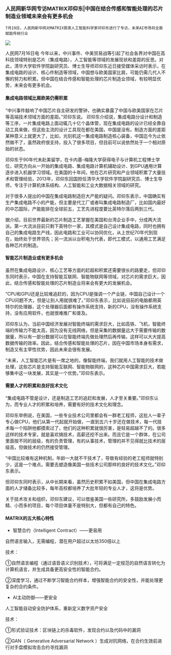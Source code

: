### 人民网新华网专访MATRIX邓仰东|中国在结合传感和智能处理的芯片制造业领域未来会有更多机会



    7月19日，人民网新华网对MATRIX首席人工智能科学家邓仰东进行了专访，未来AI市场将全面赋能传统行业


![](https://i.imgur.com/goWJPtu.jpg)



人民网7月16日电  今年以来，中兴事件、中美贸易战等引起了社会各界对中国在高科技领域特别是芯片（集成电路），人工智能等领域的发展现状和差距的反思。对此，清华大学软件学院副研究员、博士生导师邓仰东近日接受媒体采访时表示，在集成电路的设计、核心件制造等领域，中国想与欧美国家比肩，可能仍需几代人不懈的努力和积累。但中国在结合传感和智能处理的芯片制造业领域，有较明显优势，未来会有更多机会。



#### 集成电路领域比肩欧美仍需积累

“中兴事件敲响了中国芯片自主研发的警钟，也确实暴露了中国与欧美国家在芯片等高端技术领域方面的差距。”邓仰东说。 邓仰东介绍说，集成电路分设计和制造等工序，一片集成电路上面动辄几十亿个晶体管，现在集成电路的设计已经全靠自动工具来做，但这些主流的设计工具现在都在美国，中国是没有。制造方面的差距某种意义上就更大了，比如，光刻机这一集成电路制造核心装备，中国迄今为止依然做不了，虽然政府很支持，投入了很多项目，但目前可以说依然处于一个相对原始的状态。

邓仰东于90年代末赴美留学，在卡内基-梅隆大学获得电子与计算机工程博士学位，研究方向从一开始的集成电路、集成电路计算机辅助设计、到GPU通用计算逐步进入机器学习领域。在美国的十年间，他在芯片研究和产业领域积累了大量技术和管理经验，2013年，邓仰东回国担任清华大学软件学院副研究员、博士生导师，专注于计算机体系结构、人工智能和工业大数据相关领域的研究。

对于很多人提出的中国在集成电路制造巨大产能的疑问。邓仰东表示，中国确实有生产集成电路不小的产能，但主要是代工厂或者叫集成电路制造厂，比如国内最好的中芯国际，产能能排在全球前五，工艺先进程度要比英特尔落后两到三代。

据介绍，目前世界最新的芯片制造工艺掌握在美国和台湾企业手中，分成两大流派。第一大流派目前只剩下英特尔一家，其模式是自己设计集成电路，同时也拥有自己的集成电路生产线，因此电路和工业可以协同优化，从上世纪70年代到现在，始终处于世界领先；另一流派以台积电为代表，即代工模式，以通用工艺满足各种芯片的制造。


#### 智能芯片制造业或有更多机会

虽然在集成电路设计、核心工艺等方面的赶超和积累还需要很长的路要走，但邓仰东同时表示，中国在支持智能互联网、智能物联网等领域，对芯片的需求巨大，因此，结合传感和智能处理的芯片制造业将来会有更大的发展机会。

“CPU和GPU还是比较难追赶的，因为CPU是强调一个产业链，中国自己设计一个CPU问题不大，但是让别人用就很难了。”邓仰东表示，比如说目前的电脑都用英特尔的处理器，这个处理器后面都有操作系统支持，新的CPU，没有操作系统支持，没有应用软件，也就很难推广和普及。

邓仰东认为，当前中国经济发展对智能终端的需求巨大，比如高铁、飞机，智能终端的传输力不能太高，因为没有无线网络，但是采集的数据量远大于需要传输的数据量，所以有一部分数据可以在智能终端先做处理然后再传输，这样可以大大提高数据传输的效率。因此，结合传感和智能处理的芯片，因在中国市场本身有需求，制造又有主宰性优势，因此未来会很有发展。

“未来，人工智能芯片是有一席之地的，像智能终端，我们就用人工智能的技术做处理，这些芯片是支持智能互联网、智能物联网的，这种芯片中国需求巨大，若能够集中这一块发展，其实是一个优势。”邓仰东表示。


#### 需要人才的积累和良好技术文化

“集成电路不管是设计，还是制造工艺的追赶和发展，人才至关重要。”邓仰东认为，而专业人才的积累和培养，需要有好的技术文化和理念。

邓仰东举例说，在美国，一些专业技术公司里都会有一群老工程师，这批人一辈子专心做CPU，他们从第一代起就开始做，一直到五六十岁还在做技术，每一代技术每一个陷阱他都摸索过了，他们的这种积累就很厉害，是轻易超越不了的。很多这样的技术专家，就是喜欢搞技术，高薪还挖不出来。而且它是一个群体，在公司里面按不同的层级，有的负责管理，有的从事技术，管理的并不见得就比技术的层级高，但做技术的仍然接受管理。

“中国比较难有这种机制，年龄一大就不干技术了，导致有经验的老工程师就特别少，这是一个难点。需要去塑造像美国一些技术公司那样的良好的技术文化。”邓仰东表示。

但邓仰东同时表示，从中长期来看，虽然历史积累不如美国，但中国在集成电路方面的人才储备比较多，每年高校都培养了大批年轻的专业人才，这将是优势。

关于技术攻关和组织，邓仰东建议，可以借鉴美国一些研究所，多鼓励发展小而精、小而多的项目，每个项目体量不是特别大，但都有自己的特色。


#### MATRIX的五大核心特性

- 智慧合约（Intelligent Contract）——更易用

自然语言输入，无需编程，潜在用户超过以太坊350倍以上

技术：

①自然语言编程（通过语音语义识别技术），可将满足一定规范的自然语言转化为计算机语言，并生成具备更高安全性的智能合约。

②深度学习，通过不断学习智能合约样本，增强智能合约的安全性，并能处理更复杂的合约条件。

- AI主动防御——更安全

人工智能自动安全防护体系，重新定义数字资产安全

技术：

①形式验证技术：区块链上的杀毒软件，发现合约以及代码中的漏洞

②GAN（ Generative Adversarial Network  ）生成对抗网络，在合约生效前进行对手盘模拟攻击合约寻找漏洞